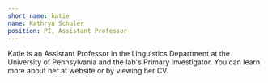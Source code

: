 ```yaml
---
short_name: katie
name: Kathryn Schuler
position: PI, Assistant Professor
---
```


Katie is an Assistant Professor in the Linguistics Department at the University of Pennsylvania and the lab's Primary Investigator. You can learn more about her at website or by viewing her CV.
